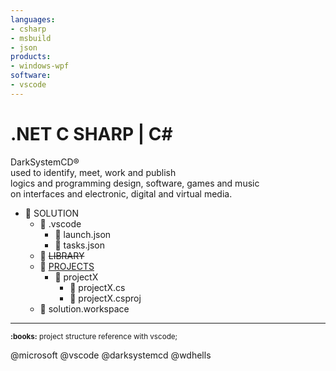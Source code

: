 ```yaml
---
languages:
- csharp
- msbuild
- json
products:
- windows-wpf
software:
- vscode
---
```


<div style="cursor: default; user-select: none;">
  
# .NET C SHARP | C#
DarkSystemCD®\
used to identify, meet, work and publish\
logics and programming design, software, games and music\
on interfaces and electronic, digital and virtual media.

- :file_folder: SOLUTION
  - :file_folder: .vscode
    - :page_facing_up: launch.json
    - :page_facing_up: tasks.json
  - :file_folder: ~~LIBRARY~~
  - :open_file_folder: [PROJECTS](https://github.com/DarkSystemCD/.NET_CSHARP/tree/master/PROJECTS "✉ solution\projects folder organization, simulating each project in code samples&#10;thanks for choosing darksystemcd.")
    - :file_folder: projectX
      - :page_facing_up: projectX.cs
      - :page_facing_up: projectX.csproj
  - :page_facing_up: solution.workspace

---
<sup>
  <b title="KNOWLEDGE |  project structure reference with vscode;">:books:</b> project structure reference with vscode;
</sup>
</div>

@microsoft @vscode @darksystemcd @wdhells

